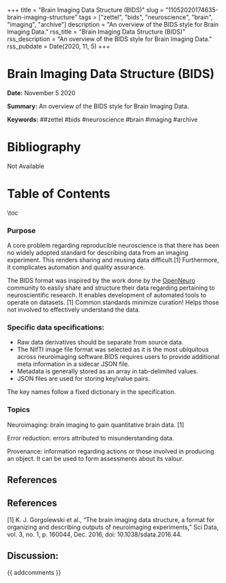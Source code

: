 +++
title = "Brain Imaging Data Structure (BIDS)"
slug = "11052020174635-brain-imaging-structure"
tags = ["zettel", "bids", "neuroscience", "brain", "imaging", "archive"]
description = "An overview of the BIDS style for Brain Imaging Data."
rss_title = "Brain Imaging Data Structure (BIDS)"
rss_description = "An overview of the BIDS style for Brain Imaging Data."
rss_pubdate = Date(2020, 11, 5)
+++



Brain Imaging Data Structure (BIDS)
=========

**Date:** November 5 2020

**Summary:** An overview of the BIDS style for Brain Imaging Data.

**Keywords:** ##zettel #bids #neuroscience #brain #imaging #archive

Bibliography
==========

Not Available

Table of Contents
=========

\toc

### Purpose

A core problem regarding reproducible neuroscience is that there has been no widely adopted standard for describing data from an imaging experiment. This renders sharing and reusing data difficult.[1] Furthermore, it complicates automation and quality assurance.

The BIDS format was inspired by the work done by the [OpenNeuro](/https://openneuro.org/) community to easily share and structure their data regarding pertaining to neuroscientific research. It enables development of automated tools to operate on datasets. [1] Common standards minimize curation! Helps those not involved to effectively understand the data.

### Specific data specifications:

  * Raw data derivatives should be separate from source data.
  * The NIfTI image file format was selected as it is the most ubiquitous across neuroimaging software.BIDS requires users to provide additional meta information in a sidecar JSON file.
  * Metadata is generally stored as an array in tab-delimited values.
  * JSON files are used for storing key/value pairs.

The key names follow a fixed dictionary in the specification.

### Topics

Neuroimaging: brain imaging to gain quantitative brain data. [1]

Error reduction: errors attributed to misunderstanding data.

Provenance: information regarding actions or those involved in producing an object. It can be used to form assessments about its valour.

## References

## References

[1] K. J. Gorgolewski et al., “The brain imaging data structure, a format for organizing and describing outputs of neuroimaging experiments,” Sci Data, vol. 3, no. 1, p. 160044, Dec. 2016, doi: 10.1038/sdata.2016.44.
## Discussion: 

{{ addcomments }}
